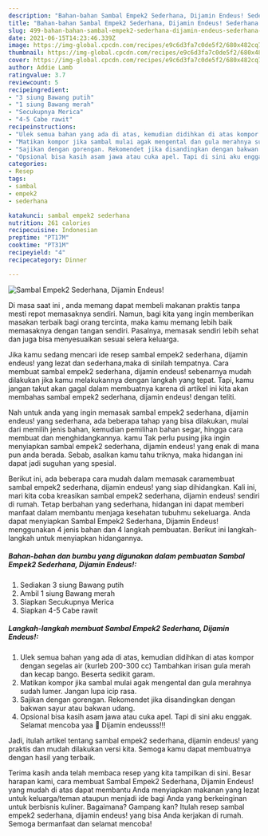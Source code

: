 ```yaml
---
description: "Bahan-bahan Sambal Empek2 Sederhana, Dijamin Endeus! Sederhana Untuk Jualan"
title: "Bahan-bahan Sambal Empek2 Sederhana, Dijamin Endeus! Sederhana Untuk Jualan"
slug: 499-bahan-bahan-sambal-empek2-sederhana-dijamin-endeus-sederhana-untuk-jualan
date: 2021-06-15T14:23:46.339Z
image: https://img-global.cpcdn.com/recipes/e9c6d3fa7c0de5f2/680x482cq70/sambal-empek2-sederhana-dijamin-endeus-foto-resep-utama.jpg
thumbnail: https://img-global.cpcdn.com/recipes/e9c6d3fa7c0de5f2/680x482cq70/sambal-empek2-sederhana-dijamin-endeus-foto-resep-utama.jpg
cover: https://img-global.cpcdn.com/recipes/e9c6d3fa7c0de5f2/680x482cq70/sambal-empek2-sederhana-dijamin-endeus-foto-resep-utama.jpg
author: Addie Lamb
ratingvalue: 3.7
reviewcount: 5
recipeingredient:
- "3 siung Bawang putih"
- "1 siung Bawang merah"
- "Secukupnya Merica"
- "4-5 Cabe rawit"
recipeinstructions:
- "Ulek semua bahan yang ada di atas, kemudian didihkan di atas kompor dengan segelas air (kurleb 200-300 cc) Tambahkan irisan gula merah dan kecap bango. Beserta sedikit garam."
- "Matikan kompor jika sambal mulai agak mengental dan gula merahnya sudah lumer. Jangan lupa icip rasa."
- "Sajikan dengan gorengan. Rekomendet jika disandingkan dengan bakwan sayur atau bakwan udang."
- "Opsional bisa kasih asam jawa atau cuka apel. Tapi di sini aku enggak. Selamat mencoba yaa 🤗 Dijamin endeusss!!!"
categories:
- Resep
tags:
- sambal
- empek2
- sederhana

katakunci: sambal empek2 sederhana 
nutrition: 261 calories
recipecuisine: Indonesian
preptime: "PT17M"
cooktime: "PT31M"
recipeyield: "4"
recipecategory: Dinner

---
```



![Sambal Empek2 Sederhana, Dijamin Endeus!](https://img-global.cpcdn.com/recipes/e9c6d3fa7c0de5f2/680x482cq70/sambal-empek2-sederhana-dijamin-endeus-foto-resep-utama.jpg)

Di masa  saat ini , anda memang dapat membeli makanan praktis tanpa mesti repot memasaknya sendiri. Namun, bagi kita yang ingin memberikan masakan terbaik bagi orang tercinta, maka kamu memang lebih baik memasaknya dengan tangan sendiri. Pasalnya, memasak sendiri lebih sehat dan juga bisa menyesuaikan sesuai selera keluarga.

Jika kamu sedang mencari ide resep sambal empek2 sederhana, dijamin endeus! yang lezat dan sederhana,maka di sinilah tempatnya. Cara membuat sambal empek2 sederhana, dijamin endeus!  sebenarnya mudah dilakukan jika kamu melakukannya dengan langkah yang tepat. Tapi, kamu jangan takut akan gagal dalam membuatnya 
karena di artikel ini kita akan membahas sambal empek2 sederhana, dijamin endeus! dengan teliti.  



Nah untuk anda yang ingin memasak sambal empek2 sederhana, dijamin endeus! yang sederhana, ada beberapa tahap yang bisa dilakukan, mulai dari memilih jenis bahan, kemudian pemilihan bahan segar, hingga cara membuat dan menghidangkannya. kamu Tak perlu pusing jika ingin menyiapkan sambal empek2 sederhana, dijamin endeus! yang enak di mana pun anda berada. Sebab, asalkan kamu  tahu triknya, maka hidangan ini dapat jadi suguhan yang spesial.

Berikut ini, ada beberapa cara mudah dalam memasak caramembuat sambal empek2 sederhana, dijamin endeus! yang siap dihidangkan. Kali ini, mari kita coba kreasikan sambal empek2 sederhana, dijamin endeus! sendiri di rumah. Tetap berbahan yang sederhana, hidangan ini dapat memberi manfaat dalam membantu menjaga kesehatan tubuhmu sekeluarga. Anda dapat menyiapkan Sambal Empek2 Sederhana, Dijamin Endeus! menggunakan 4 jenis bahan dan 4 langkah pembuatan. Berikut ini langkah-langkah untuk menyiapkan hidangannya.

<!--inarticleads1-->

##### Bahan-bahan dan bumbu yang digunakan dalam pembuatan Sambal Empek2 Sederhana, Dijamin Endeus!:

1. Sediakan 3 siung Bawang putih
1. Ambil 1 siung Bawang merah
1. Siapkan Secukupnya Merica
1. Siapkan 4-5 Cabe rawit




<!--inarticleads2-->

##### Langkah-langkah membuat Sambal Empek2 Sederhana, Dijamin Endeus!:

1. Ulek semua bahan yang ada di atas, kemudian didihkan di atas kompor dengan segelas air (kurleb 200-300 cc) Tambahkan irisan gula merah dan kecap bango. Beserta sedikit garam.
1. Matikan kompor jika sambal mulai agak mengental dan gula merahnya sudah lumer. Jangan lupa icip rasa.
1. Sajikan dengan gorengan. Rekomendet jika disandingkan dengan bakwan sayur atau bakwan udang.
1. Opsional bisa kasih asam jawa atau cuka apel. Tapi di sini aku enggak. Selamat mencoba yaa 🤗 Dijamin endeusss!!!




Jadi, itulah artikel tentang  sambal empek2 sederhana, dijamin endeus!  yang praktis dan mudah dilakukan versi kita. Semoga kamu dapat membuatnya dengan hasil yang terbaik. 

Terima kasih anda telah membaca resep yang kita tampilkan di sini. Besar harapan kami, cara membuat  Sambal Empek2 Sederhana, Dijamin Endeus! yang mudah di atas dapat membantu Anda menyiapkan makanan yang lezat untuk keluarga/teman ataupun menjadi ide bagi Anda yang berkeinginan untuk berbisnis kuliner. Bagaimana? Gampang kan? Itulah resep sambal empek2 sederhana, dijamin endeus! yang bisa Anda kerjakan di rumah. Semoga bermanfaat dan selamat mencoba!


